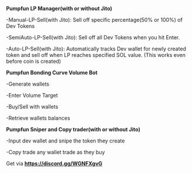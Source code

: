 **Pumpfun LP Manager(with or without Jito)**

-Manual-LP-Sell(with Jito): Sell off specific percentage(50% or 100%) of Dev Tokens

-SemiAuto-LP-Sell(with Jito): Sell off all Dev Tokens when you hit Enter.

-Auto-LP-Sell(with Jito): Automatically tracks Dev wallet for newly created token and sell off when LP reaches specified SOL value. (This works even before coin is created)

**Pumpfun Bonding Curve Volume Bot**

-Generate wallets

-Enter Volume Target

-Buy/Sell with wallets

-Retrieve wallets balances


**Pumpfun Sniper and Copy trader(with or without Jito)**

-Input dev wallet and snipe the token they create

-Copy trade any wallet trade as they buy


Get via **https://discord.gg/WGNFXgvG**
